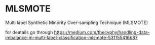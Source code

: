 # MLSMOTE
Multi label Synthetic Minority Over-sampling Technique (MLSMOTE)

for deatails go through https://medium.com/thecyphy/handling-data-imbalance-in-multi-label-classification-mlsmote-531155416b87
